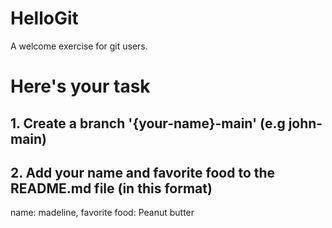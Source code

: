 # HelloGit
A welcome exercise for git users.

# Here's your task
## 1. Create a branch '{your-name}-main' (e.g john-main)
## 2. Add your name and favorite food to the README.md file (in this format)

name: madeline,
favorite food: Peanut butter
